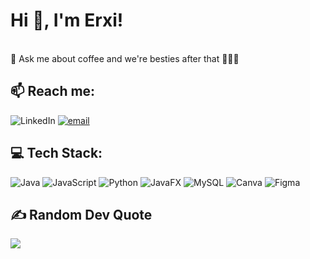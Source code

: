 
# Hi 🤝, I'm Erxi!

<br>💬 Ask me about coffee and we're besties after that 🙆🏻‍♀️<br>

## 📫 Reach me:
 ![LinkedIn](https://img.shields.io/badge/LinkedIn-%230077B5.svg?logo=linkedin&logoColor=white) [![email](https://img.shields.io/badge/Email-D14836?logo=gmail&logoColor=white)](mailto:jersey.marisga@gmail.com) 

## 💻 Tech Stack:
![Java](https://img.shields.io/badge/java-%23ED8B00.svg?style=flat-square&logo=openjdk&logoColor=white) ![JavaScript](https://img.shields.io/badge/javascript-%23323330.svg?style=flat-square&logo=javascript&logoColor=%23F7DF1E) ![Python](https://img.shields.io/badge/python-3670A0?style=flat-square&logo=python&logoColor=ffdd54) ![JavaFX](https://img.shields.io/badge/javafx-%23FF0000.svg?style=flat-square&logo=javafx&logoColor=white) ![MySQL](https://img.shields.io/badge/mysql-4479A1.svg?style=flat-square&logo=mysql&logoColor=white) ![Canva](https://img.shields.io/badge/Canva-%2300C4CC.svg?style=flat-square&logo=Canva&logoColor=white) ![Figma](https://img.shields.io/badge/figma-%23F24E1E.svg?style=flat-square&logo=figma&logoColor=white)

## ✍️ Random Dev Quote
![](https://quotes-github-readme.vercel.app/api?type=horizontal&theme=tokyonight)

